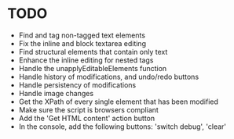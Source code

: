 # TODO #

  * Find and tag non-tagged text elements
  * Fix the inline and block textarea editing
  * Find structural elements that contain only text
  * Enhance the inline editing for nested tags
  * Handle the unapplyEditableElements function
  * Handle history of modifications, and undo/redo buttons
  * Handle persistency of modifications
  * Handle image changes
  * Get the XPath of every single element that has been modified
  * Make sure the script is browsers compliant
  * Add the 'Get HTML content' action button
  * In the console, add the following buttons: 'switch debug', 'clear'